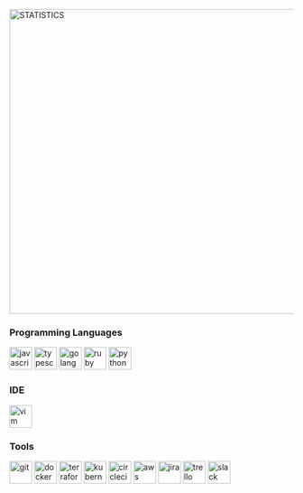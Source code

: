 <p align="left">
  <a href="https://crazyoptimist.net">
    <img alt="STATISTICS" width="540px" src="https://github-readme-stats.vercel.app/api?username=crazyoptimist&count_private=true&show_icons=true&theme=gruvbox" />
  </a>
</p>

<h3 align="left">Programming Languages</h3>
<p align="left"> 
  <img src="https://cdn.jsdelivr.net/gh/devicons/devicon/icons/javascript/javascript-original.svg" alt="javascript" width="40" height="40"/>
  <img src="https://cdn.jsdelivr.net/gh/devicons/devicon/icons/typescript/typescript-original.svg" alt="typescript" width="40" height="40"/>
  <img src="https://cdn.jsdelivr.net/gh/devicons/devicon/icons/go/go-original.svg" alt="golang" width="40" height="40"/>
  <img src="https://cdn.jsdelivr.net/gh/devicons/devicon/icons/ruby/ruby-original.svg" alt="ruby" width="40" height="40"/>
  <img src="https://cdn.jsdelivr.net/gh/devicons/devicon/icons/python/python-original.svg" alt="python" width="40" height="40"/>
</p>

<h3 align="left">IDE</h3>
<p align="left"> 
  <img src="https://cdn.jsdelivr.net/gh/devicons/devicon/icons/vim/vim-original.svg" alt="vim" width="40" height="40"/>
</p>

<h3 align="left">Tools</h3>
<p align="left">
  <img src="https://cdn.jsdelivr.net/gh/devicons/devicon/icons/git/git-original.svg" alt="git" width="40" height="40"/>
  <img src="https://cdn.jsdelivr.net/gh/devicons/devicon/icons/docker/docker-original.svg" alt="docker" width="40" height="40"/>
  <img src="https://img.icons8.com/color/344/terraform.png" alt="terraform" width="40" height="40"/>
  <img src="https://cdn.jsdelivr.net/gh/devicons/devicon/icons/kubernetes/kubernetes-plain.svg" alt="kubernetes" width="40" height="40"/>
  <img src="https://cdn.jsdelivr.net/gh/devicons/devicon/icons/circleci/circleci-plain.svg" alt="circleci" width="40" height="40"/>
  <img src="https://cdn.jsdelivr.net/gh/devicons/devicon/icons/amazonwebservices/amazonwebservices-original.svg" alt="aws" width="40" height="40"/>
  <img src="https://cdn.jsdelivr.net/gh/devicons/devicon/icons/jira/jira-original.svg" alt="jira" width="40" height="40"/>
  <img src="https://cdn.jsdelivr.net/gh/devicons/devicon/icons/trello/trello-plain.svg" alt="trello" width="40" height="40"/>
  <img src="https://cdn.jsdelivr.net/gh/devicons/devicon/icons/slack/slack-original.svg" alt="slack" width="40" height="40"/>
</p>
